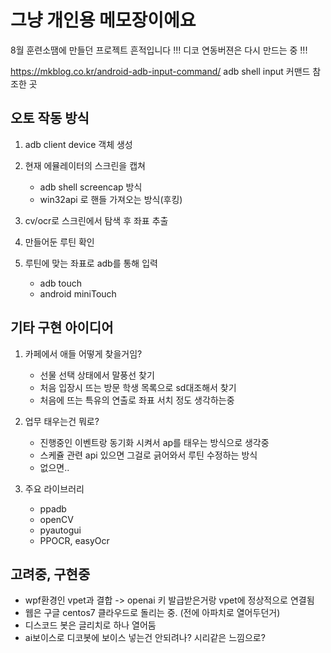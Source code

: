 # 그냥 개인용 메모장이에요   
8월 훈련소땜에 만들던 프로젝트 흔적입니다
!!! 디코 연동버젼은 다시 만드는 중 !!!   

https://mkblog.co.kr/android-adb-input-command/
adb shell input 커맨드 참조한 곳   

## 오토 작동 방식
1. adb client device 객체 생성
2. 현재 에뮬레이터의 스크린을 캡쳐
   - adb shell screencap 방식
   - win32api 로 핸들 가져오는 방식(후킹)
3. cv/ocr로 스크린에서 탐색 후 좌표 추출
4. 만들어둔 루틴 확인

5. 루틴에 맞는 좌표로 adb를 통해 입력
   - adb touch 
   - android miniTouch 

## 기타 구현 아이디어
1. 카페에서 애들 어떻게 찾을거임?   
   - 선물 선택 상태에서 말풍선 찾기
   - 처음 입장시 뜨는 방문 학생 목록으로 sd대조해서 찾기
   - 처음에 뜨는 특유의 연출로 좌표 서치
정도 생각하는중

2. 업무 태우는건 뭐로?
   - 진행중인 이벤트랑 동기화 시켜서 ap를 태우는 방식으로 생각중
   - 스케쥴 관련 api 있으면 그걸로 긁어와서 루틴 수정하는 방식
   - 없으면..

3. 주요 라이브러리
   - ppadb
   - openCV
   - pyautogui
   - PPOCR, easyOcr

## 고려중, 구현중 
- wpf환경인 vpet과 결합 -> openai 키 발급받은거랑 vpet에 정상적으로 연결됨
- 웹은 구글 centos7 클라우드로 돌리는 중. (전에 아파치로 열어두던거)
- 디스코드 봇은 글리치로 하나 열어둠
- ai보이스로 디코봇에 보이스 넣는건 안되려나? 시리같은 느낌으로?
